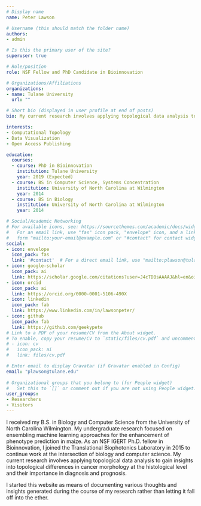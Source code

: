 ```yaml
---
# Display name
name: Peter Lawson 

# Username (this should match the folder name)
authors:
- admin

# Is this the primary user of the site?
superuser: true

# Role/position
role: NSF Fellow and PhD Candidate in Bioinnovation

# Organizations/Affiliations
organizations:
- name: Tulane University 
  url: ""

# Short bio (displayed in user profile at end of posts)
bio: My current research involves applying topological data analysis to gain insights into topological differences in cancer morphology at the histological level and their importance in diagnosis and prognosis.

interests:
- Computational Topology 
- Data Visualization 
- Open Access Publishing 

education:
  courses:
  - course: PhD in Bioinnovation 
    institution: Tulane University
    year: 2019 (Expected)
  - course: BS in Computer Science, Systems Concentration
    institution: University of North Carolina at Wilmington 
    year: 2014
  - course: BS in Biology 
    institution: University of North Carolina at Wilmington 
    year: 2014

# Social/Academic Networking
# For available icons, see: https://sourcethemes.com/academic/docs/widgets/#icons
#   For an email link, use "fas" icon pack, "envelope" icon, and a link in the
#   form "mailto:your-email@example.com" or "#contact" for contact widget.
social:
- icon: envelope
  icon_pack: fas
  link: '#contact'  # For a direct email link, use "mailto:plawson@tulane.edu".
- icon: google-scholar
  icon_pack: ai
  link: https://scholar.google.com/citations?user=J4cTDBsAAAAJ&hl=en&oi=sra
- icon: orcid
  icon_pack: ai
  link: https://orcid.org/0000-0001-5106-490X
- icon: linkedin
  icon_pack: fab
  link: https://www.linkedin.com/in/lawsonpeter/
- icon: github
  icon_pack: fab
  link: https://github.com/geekypete
# Link to a PDF of your resume/CV from the About widget.
# To enable, copy your resume/CV to `static/files/cv.pdf` and uncomment the lines below.  
# - icon: cv
#   icon_pack: ai
#   link: files/cv.pdf

# Enter email to display Gravatar (if Gravatar enabled in Config)
email: "plawson@tulane.edu"
  
# Organizational groups that you belong to (for People widget)
#   Set this to `[]` or comment out if you are not using People widget.  
user_groups:
- Researchers
- Visitors
---
```


I received my B.S. in Biology and Computer Science from the University of North Carolina Wilmington. My undergraduate research focused on ensembling machine learning approaches for the enhancement of phenotype prediction in maize. As an NSF IGERT Ph.D. fellow in Bioinnovation, I joined the Translational Biophotonics Laboratory in 2015 to continue work at the intersection of biology and computer science. My current research involves applying topological data analysis to gain insights into topological differences in cancer morphology at the histological level and their importance in diagnosis and prognosis.

I started this website as means of documenting various thoughts and insights generated during the course of my research rather than letting it fall off into the ether.
